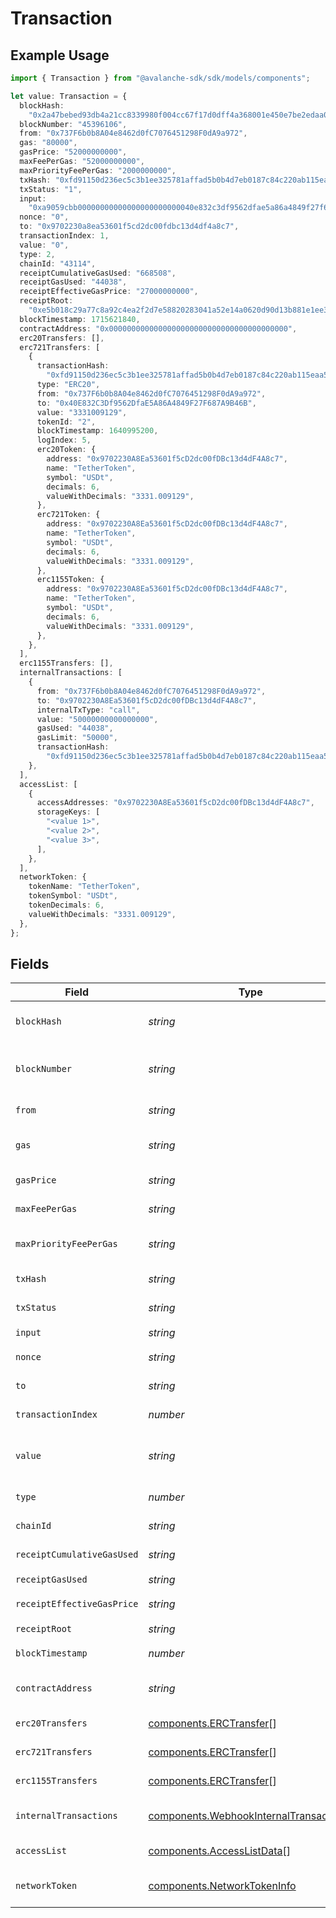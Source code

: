 # Transaction

## Example Usage

```typescript
import { Transaction } from "@avalanche-sdk/sdk/models/components";

let value: Transaction = {
  blockHash:
    "0x2a47bebed93db4a21cc8339980f004cc67f17d0dff4a368001e450e7be2edaa0",
  blockNumber: "45396106",
  from: "0x737F6b0b8A04e8462d0fC7076451298F0dA9a972",
  gas: "80000",
  gasPrice: "52000000000",
  maxFeePerGas: "52000000000",
  maxPriorityFeePerGas: "2000000000",
  txHash: "0xfd91150d236ec5c3b1ee325781affad5b0b4d7eb0187c84c220ab115eaa563e8",
  txStatus: "1",
  input:
    "0xa9059cbb00000000000000000000000040e832c3df9562dfae5a86a4849f27f687a9b46b00000000000000000000000000000000000000000000000000000000c68b2a69",
  nonce: "0",
  to: "0x9702230a8ea53601f5cd2dc00fdbc13d4df4a8c7",
  transactionIndex: 1,
  value: "0",
  type: 2,
  chainId: "43114",
  receiptCumulativeGasUsed: "668508",
  receiptGasUsed: "44038",
  receiptEffectiveGasPrice: "27000000000",
  receiptRoot:
    "0xe5b018c29a77c8a92c4ea2f2d7e58820283041a52e14a0620d90d13b881e1ee3",
  blockTimestamp: 1715621840,
  contractAddress: "0x0000000000000000000000000000000000000000",
  erc20Transfers: [],
  erc721Transfers: [
    {
      transactionHash:
        "0xfd91150d236ec5c3b1ee325781affad5b0b4d7eb0187c84c220ab115eaa563e8",
      type: "ERC20",
      from: "0x737F6b0b8A04e8462d0fC7076451298F0dA9a972",
      to: "0x40E832C3Df9562DfaE5A86A4849F27F687A9B46B",
      value: "3331009129",
      tokenId: "2",
      blockTimestamp: 1640995200,
      logIndex: 5,
      erc20Token: {
        address: "0x9702230A8Ea53601f5cD2dc00fDBc13d4dF4A8c7",
        name: "TetherToken",
        symbol: "USDt",
        decimals: 6,
        valueWithDecimals: "3331.009129",
      },
      erc721Token: {
        address: "0x9702230A8Ea53601f5cD2dc00fDBc13d4dF4A8c7",
        name: "TetherToken",
        symbol: "USDt",
        decimals: 6,
        valueWithDecimals: "3331.009129",
      },
      erc1155Token: {
        address: "0x9702230A8Ea53601f5cD2dc00fDBc13d4dF4A8c7",
        name: "TetherToken",
        symbol: "USDt",
        decimals: 6,
        valueWithDecimals: "3331.009129",
      },
    },
  ],
  erc1155Transfers: [],
  internalTransactions: [
    {
      from: "0x737F6b0b8A04e8462d0fC7076451298F0dA9a972",
      to: "0x9702230A8Ea53601f5cD2dc00fDBc13d4dF4A8c7",
      internalTxType: "call",
      value: "50000000000000000",
      gasUsed: "44038",
      gasLimit: "50000",
      transactionHash:
        "0xfd91150d236ec5c3b1ee325781affad5b0b4d7eb0187c84c220ab115eaa563e8",
    },
  ],
  accessList: [
    {
      accessAddresses: "0x9702230A8Ea53601f5cD2dc00fDBc13d4dF4A8c7",
      storageKeys: [
        "<value 1>",
        "<value 2>",
        "<value 3>",
      ],
    },
  ],
  networkToken: {
    tokenName: "TetherToken",
    tokenSymbol: "USDt",
    tokenDecimals: 6,
    valueWithDecimals: "3331.009129",
  },
};
```

## Fields

| Field                                                                                                                                      | Type                                                                                                                                       | Required                                                                                                                                   | Description                                                                                                                                | Example                                                                                                                                    |
| ------------------------------------------------------------------------------------------------------------------------------------------ | ------------------------------------------------------------------------------------------------------------------------------------------ | ------------------------------------------------------------------------------------------------------------------------------------------ | ------------------------------------------------------------------------------------------------------------------------------------------ | ------------------------------------------------------------------------------------------------------------------------------------------ |
| `blockHash`                                                                                                                                | *string*                                                                                                                                   | :heavy_check_mark:                                                                                                                         | Block hash of the transaction                                                                                                              | 0x2a47bebed93db4a21cc8339980f004cc67f17d0dff4a368001e450e7be2edaa0                                                                         |
| `blockNumber`                                                                                                                              | *string*                                                                                                                                   | :heavy_check_mark:                                                                                                                         | Block number of the transaction                                                                                                            | 45396106                                                                                                                                   |
| `from`                                                                                                                                     | *string*                                                                                                                                   | :heavy_check_mark:                                                                                                                         | Sender address                                                                                                                             | 0x737F6b0b8A04e8462d0fC7076451298F0dA9a972                                                                                                 |
| `gas`                                                                                                                                      | *string*                                                                                                                                   | :heavy_check_mark:                                                                                                                         | Gas limit for the transaction                                                                                                              | 80000                                                                                                                                      |
| `gasPrice`                                                                                                                                 | *string*                                                                                                                                   | :heavy_check_mark:                                                                                                                         | Gas price used                                                                                                                             | 52000000000                                                                                                                                |
| `maxFeePerGas`                                                                                                                             | *string*                                                                                                                                   | :heavy_check_mark:                                                                                                                         | Maximum fee per gas                                                                                                                        | 52000000000                                                                                                                                |
| `maxPriorityFeePerGas`                                                                                                                     | *string*                                                                                                                                   | :heavy_check_mark:                                                                                                                         | Maximum priority fee per gas                                                                                                               | 2000000000                                                                                                                                 |
| `txHash`                                                                                                                                   | *string*                                                                                                                                   | :heavy_check_mark:                                                                                                                         | Transaction hash                                                                                                                           | 0xfd91150d236ec5c3b1ee325781affad5b0b4d7eb0187c84c220ab115eaa563e8                                                                         |
| `txStatus`                                                                                                                                 | *string*                                                                                                                                   | :heavy_check_mark:                                                                                                                         | Transaction status                                                                                                                         | 1                                                                                                                                          |
| `input`                                                                                                                                    | *string*                                                                                                                                   | :heavy_check_mark:                                                                                                                         | Input data                                                                                                                                 | 0xa9059cbb00000000000000000000000040e832c3df9562dfae5a86a4849f27f687a9b46b00000000000000000000000000000000000000000000000000000000c68b2a69 |
| `nonce`                                                                                                                                    | *string*                                                                                                                                   | :heavy_check_mark:                                                                                                                         | Nonce value                                                                                                                                | 0                                                                                                                                          |
| `to`                                                                                                                                       | *string*                                                                                                                                   | :heavy_check_mark:                                                                                                                         | Recipient address                                                                                                                          | 0x9702230a8ea53601f5cd2dc00fdbc13d4df4a8c7                                                                                                 |
| `transactionIndex`                                                                                                                         | *number*                                                                                                                                   | :heavy_check_mark:                                                                                                                         | Transaction index                                                                                                                          | 1                                                                                                                                          |
| `value`                                                                                                                                    | *string*                                                                                                                                   | :heavy_check_mark:                                                                                                                         | Value transferred in the transaction                                                                                                       | 0                                                                                                                                          |
| `type`                                                                                                                                     | *number*                                                                                                                                   | :heavy_check_mark:                                                                                                                         | Transaction type                                                                                                                           | 2                                                                                                                                          |
| `chainId`                                                                                                                                  | *string*                                                                                                                                   | :heavy_check_mark:                                                                                                                         | Chain ID of the network                                                                                                                    | 43114                                                                                                                                      |
| `receiptCumulativeGasUsed`                                                                                                                 | *string*                                                                                                                                   | :heavy_check_mark:                                                                                                                         | Cumulative gas used                                                                                                                        | 668508                                                                                                                                     |
| `receiptGasUsed`                                                                                                                           | *string*                                                                                                                                   | :heavy_check_mark:                                                                                                                         | Gas used                                                                                                                                   | 44038                                                                                                                                      |
| `receiptEffectiveGasPrice`                                                                                                                 | *string*                                                                                                                                   | :heavy_check_mark:                                                                                                                         | Effective gas price                                                                                                                        | 27000000000                                                                                                                                |
| `receiptRoot`                                                                                                                              | *string*                                                                                                                                   | :heavy_check_mark:                                                                                                                         | Receipt root                                                                                                                               | 0xe5b018c29a77c8a92c4ea2f2d7e58820283041a52e14a0620d90d13b881e1ee3                                                                         |
| `blockTimestamp`                                                                                                                           | *number*                                                                                                                                   | :heavy_check_mark:                                                                                                                         | Block timestamp                                                                                                                            | 1715621840                                                                                                                                 |
| `contractAddress`                                                                                                                          | *string*                                                                                                                                   | :heavy_minus_sign:                                                                                                                         | Contract address (optional)                                                                                                                | 0x0000000000000000000000000000000000000000                                                                                                 |
| `erc20Transfers`                                                                                                                           | [components.ERCTransfer](../../models/components/erctransfer.md)[]                                                                         | :heavy_check_mark:                                                                                                                         | ERC20 transfers                                                                                                                            |                                                                                                                                            |
| `erc721Transfers`                                                                                                                          | [components.ERCTransfer](../../models/components/erctransfer.md)[]                                                                         | :heavy_check_mark:                                                                                                                         | ERC721 transfers                                                                                                                           |                                                                                                                                            |
| `erc1155Transfers`                                                                                                                         | [components.ERCTransfer](../../models/components/erctransfer.md)[]                                                                         | :heavy_check_mark:                                                                                                                         | ERC1155 transfers                                                                                                                          |                                                                                                                                            |
| `internalTransactions`                                                                                                                     | [components.WebhookInternalTransaction](../../models/components/webhookinternaltransaction.md)[]                                           | :heavy_minus_sign:                                                                                                                         | Internal transactions (optional)                                                                                                           |                                                                                                                                            |
| `accessList`                                                                                                                               | [components.AccessListData](../../models/components/accesslistdata.md)[]                                                                   | :heavy_minus_sign:                                                                                                                         | Access list (optional)                                                                                                                     |                                                                                                                                            |
| `networkToken`                                                                                                                             | [components.NetworkTokenInfo](../../models/components/networktokeninfo.md)                                                                 | :heavy_minus_sign:                                                                                                                         | Network token info (optional)                                                                                                              |                                                                                                                                            |